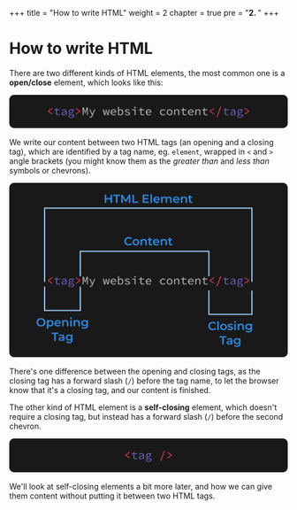 +++
title = "How to write HTML"
weight = 2
chapter = true
pre = "<b>2. </b>"
+++

# How to write HTML

There are two different kinds of HTML elements, the most common one is a **open/close** element, which looks like this:

![Graphic explaining the structure of a HTML element](images/html_element.png)

We write our content between two HTML tags (an opening and a closing tag), which are identified by a tag name, eg. `element`, wrapped in `<` and `>` angle brackets (you might know them as the *greater than* and *less than* symbols or chevrons).

![](images/html_element_structure.png)

There's one difference between the opening and closing tags, as the closing tag has a forward slash (`/`) before the tag name, to let the browser know that it's a closing tag, and our content is finished.

The other kind of HTML element is a **self-closing** element, which doesn't require a closing tag, but instead has a forward slash (`/`) before the second chevron.

![](images/html_element_self_closing.png)

We'll look at self-closing elements a bit more later, and how we can give them content without putting it between two HTML tags.